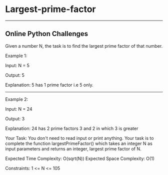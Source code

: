 # Largest-prime-factor
--------------------------------------
Online Python Challenges
--------------------------------------

Given a number N, the task is to find the largest prime factor of that number.
 

Example 1:

Input:
N = 5

Output:
5


Explanation:
5 has 1 prime factor 
i.e 5 only.

----------------------------------------


Example 2:

Input:
N = 24

Output:
3

Explanation:
24 has 2 prime factors 
3 and 2 in which 3 is 
greater



Your Task:
You don't need to read input or print anything. Your task is to complete the function largestPrimeFactor() which takes an integer N as input parameters and returns an integer, largest prime factor of N.
 

Expected Time Complexity: O(sqrt(N))
Expected Space Complexity: O(1)
 

Constraints:
1 <= N <= 105
